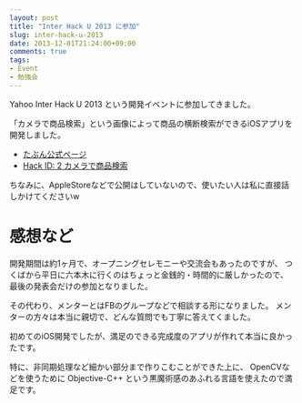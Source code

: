 ```yaml
---
layout: post
title: "Inter Hack U 2013 に参加"
slug: inter-hack-u-2013
date: 2013-12-01T21:24:00+09:00
comments: true
tags:
- Event
- 勉強会
---
```


Yahoo Inter Hack U 2013 という開発イベントに参加してきました。

「カメラで商品検索」という画像によって商品の横断検索ができるiOSアプリを開発しました。

<!--more-->

* [たぶん公式ページ](c2search.gam0022.net)
* [Hack ID: 2 カメラで商品検索](http://yhacks.jp/hacku/inter2013/works/2)

ちなみに、AppleStoreなどで公開はしていないので、使いたい人は私に直接話しかけてくださいw

# 感想など

開発期間は約1ヶ月で、オープニングセレモニーや交流会もあったのですが、
つくばから平日に六本木に行くのはちょっと金銭的・時間的に厳しかったので、
最後の発表会だけの参加となりました。

その代わり、メンターとはFBのグループなどで相談する形になりました。
メンターの方々は本当に親切で、どんな質問でも丁寧に答えてくました。

初めてのiOS開発でしたが、満足のできる完成度のアプリが作れて本当に良かったです。

特に、非同期処理など細かい部分まで作りこむことができた上に、
OpenCVなどを使うために Objective-C++ という黒魔術感のあふれる言語を使えたので満足です。
